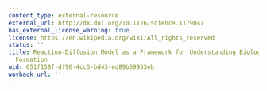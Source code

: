 ```yaml
---
content_type: external-resource
external_url: http://dx.doi.org/10.1126/science.1179047
has_external_license_warning: true
license: https://en.wikipedia.org/wiki/All_rights_reserved
status: ''
title: Reaction-Diffusion Model as a Framework for Understanding Biological Pattern
  Formation
uid: 651f158f-df96-4cc5-bd43-ed89b59933eb
wayback_url: ''
---
```


